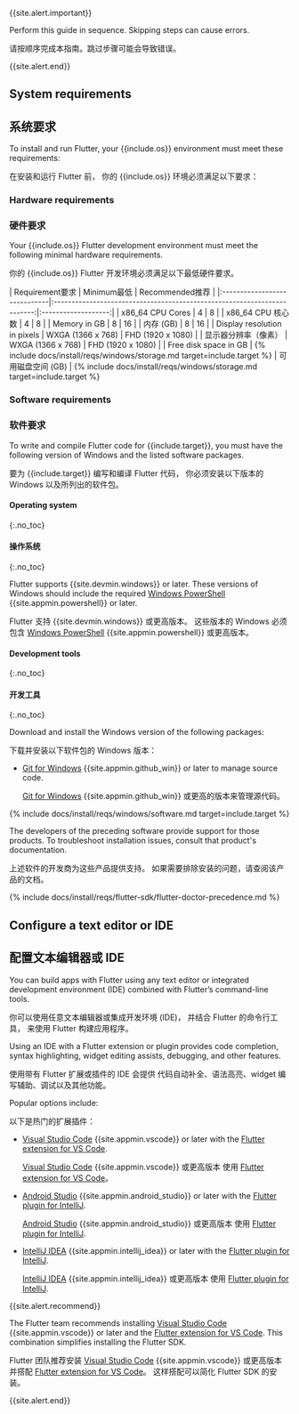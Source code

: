 {{site.alert.important}}

  Perform this guide in sequence. Skipping steps can cause errors.

  请按顺序完成本指南。跳过步骤可能会导致错误。

{{site.alert.end}}

## System requirements

## 系统要求

To install and run Flutter,
your {{include.os}} environment must meet these requirements:

在安装和运行 Flutter 前，
你的 {{include.os}} 环境必须满足以下要求：

### Hardware requirements

### 硬件要求

Your {{include.os}} Flutter development environment must meet the following
minimal hardware requirements.

你的 {{include.os}} Flutter 开发环境必须满足以下最低硬件要求。

<div class="table-wrapper" markdown="1">
|  <t>Requirement</t><t>要求</t>   |                      <t>Minimum</t><t>最低</t>                       |    <t>Recommended</t><t>推荐</t>      |
|:-----------------------------|:------------------------------------------------------------------------:|:-------------------:|
| x86_64 CPU Cores             | 4                                                                        | 8                   |
| x86_64 CPU 核心数             | 4                                                                        | 8                   |
| Memory in GB                 | 8                                                                        | 16                  |
| 内存 (GB)                    | 8                                                                        | 16                  |
| Display resolution in pixels | WXGA (1366 x 768)                                                        | FHD (1920 x 1080)   |
| 显示器分辨率（像素）          | WXGA (1366 x 768)                                                        | FHD (1920 x 1080)   |
| Free disk space in GB        | {% include docs/install/reqs/windows/storage.md target=include.target %}
| 可用磁盘空间 (GB)             | {% include docs/install/reqs/windows/storage.md target=include.target %}
</div>

### Software requirements

### 软件要求

To write and compile Flutter code for {{include.target}},
you must have the following version of Windows and the listed
software packages.

要为 {{include.target}} 编写和编译 Flutter 代码，
你必须安装以下版本的 Windows 以及所列出的软件包。

#### Operating system
{:.no_toc}

#### 操作系统
{:.no_toc}

Flutter supports {{site.devmin.windows}} or later.
These versions of Windows should include the required
[Windows PowerShell][] {{site.appmin.powershell}} or later.

Flutter 支持 {{site.devmin.windows}} 或更高版本。
这些版本的 Windows 必须包含 
[Windows PowerShell][] {{site.appmin.powershell}} 
或更高版本。

#### Development tools
{:.no_toc}

#### 开发工具
{:.no_toc}

Download and install the Windows version of the following packages:

下载并安装以下软件包的 Windows 版本：

* [Git for Windows][] {{site.appmin.github_win}} or later to manage source code.

  [Git for Windows][] {{site.appmin.github_win}} 或更高的版本来管理源代码。

{% include docs/install/reqs/windows/software.md target=include.target %}

The developers of the preceding software provide support for those products.
To troubleshoot installation issues, consult that product's documentation.

上述软件的开发商为这些产品提供支持。
如果需要排除安装的问题，请查阅该产品的文档。

{% include docs/install/reqs/flutter-sdk/flutter-doctor-precedence.md %}

## Configure a text editor or IDE

## 配置文本编辑器或 IDE

You can build apps with Flutter using any text editor or
integrated development environment (IDE) combined with
Flutter’s command-line tools.

你可以使用任意文本编辑器或集成开发环境 (IDE)，
并结合 Flutter 的命令行工具，
来使用 Flutter 构建应用程序。

Using an IDE with a Flutter extension or plugin provides code completion,
syntax highlighting, widget editing assists, debugging, and other features.

使用带有 Flutter 扩展或插件的 IDE 会提供
代码自动补全、语法高亮、widget 编写辅助、调试以及其他功能。

Popular options include:

以下是热门的扩展插件：

* [Visual Studio Code][] {{site.appmin.vscode}} or later
  with the [Flutter extension for VS Code][].

  [Visual Studio Code][] {{site.appmin.vscode}} 或更高版本
  使用 [Flutter extension for VS Code][]。

* [Android Studio][] {{site.appmin.android_studio}} or later
  with the [Flutter plugin for IntelliJ][].

  [Android Studio][] {{site.appmin.android_studio}} 或更高版本
  使用 [Flutter plugin for IntelliJ][].

* [IntelliJ IDEA][] {{site.appmin.intellij_idea}} or later
  with the [Flutter plugin for IntelliJ][].

  [IntelliJ IDEA][] {{site.appmin.intellij_idea}} 或更高版本
  使用 [Flutter plugin for IntelliJ][].

{{site.alert.recommend}}

  The Flutter team recommends installing [Visual Studio Code][]
  {{site.appmin.vscode}} or later and the [Flutter extension for VS Code][].
  This combination simplifies installing the Flutter SDK.

  Flutter 团队推荐安装 [Visual Studio Code][] {{site.appmin.vscode}} 
  或更高版本并搭配 [Flutter extension for VS Code][]。
  这样搭配可以简化 Flutter SDK 的安装。

{{site.alert.end}}

[Android Studio]: https://developer.android.com/studio/install
[IntelliJ IDEA]: https://www.jetbrains.com/help/idea/installation-guide.html
[Visual Studio Code]: https://code.visualstudio.com/docs/setup/windows
[Flutter extension for VS Code]: https://marketplace.visualstudio.com/items?itemName=Dart-Code.flutter
[Flutter plugin for IntelliJ]: https://plugins.jetbrains.com/plugin/9212-flutter
[Windows PowerShell]: https://docs.microsoft.com/powershell/scripting/install/installing-windows-powershell
[Git for Windows]: https://gitforwindows.org/
